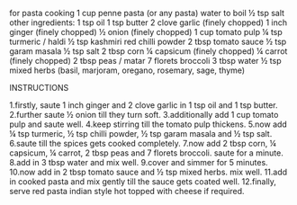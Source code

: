 for pasta cooking
1 cup penne pasta (or any pasta)
water to boil
½ tsp salt
other ingredients:
1 tsp oil
1 tsp butter
2 clove garlic (finely chopped)
1 inch ginger (finely chopped)
½ onion (finely chopped)
1 cup tomato pulp
¼ tsp turmeric / haldi
½ tsp kashmiri red chilli powder
2 tbsp tomato sauce
½ tsp garam masala
½ tsp salt
2 tbsp corn
¼ capsicum (finely chopped)
¼ carrot (finely chopped)
2 tbsp peas / matar
7 florets broccoli
3 tbsp water
½ tsp mixed herbs (basil, marjoram, oregano, rosemary, sage, thyme)

INSTRUCTIONS
 
1.firstly, saute 1 inch ginger and 2 clove garlic in 1 tsp oil and 1 tsp butter.
2.further saute ½ onion till they turn soft.
3.additionally add 1 cup tomato pulp and saute well.
4.keep stirring till the tomato pulp thickens.
5.now add ¼ tsp turmeric, ½ tsp chilli powder, ½ tsp garam masala and ½ tsp salt.
6.saute till the spices gets cooked completely.
7.now add 2 tbsp corn, ¼ capsicum, ¼ carrot, 2 tbsp peas and 7 florets broccoli. saute for a minute.
8.add in 3 tbsp water and mix well.
9.cover and simmer for 5 minutes.
10.now add in 2 tbsp tomato sauce and ½ tsp mixed herbs. mix well.
11.add in cooked pasta and mix gently till the sauce gets coated well.
12.finally, serve red pasta indian style hot topped with cheese if required.